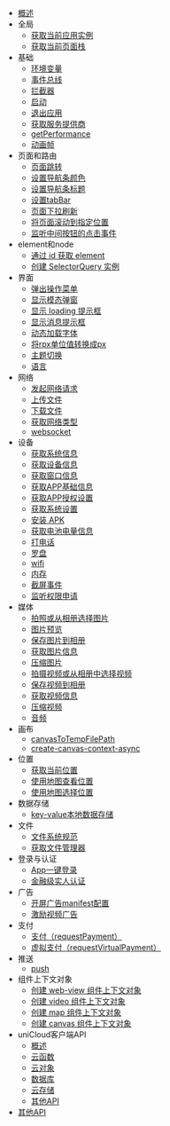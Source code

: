 * [概述](README.md)
* 全局
  * [获取当前应用实例](get-app.md)
  * [获取当前页面栈](get-current-pages.md)
* 基础
  * [环境变量](env.md)
  * [事件总线](event-bus.md)
  * [拦截器](interceptor.md)
  * [启动](launch.md)
  * [退出应用](exit.md)
  * [获取服务提供商](provider.md)
  * [getPerformance](get-performance.md)
  * [动画帧](animation-frame.md)
* 页面和路由
  * [页面跳转](navigator.md)
  * [设置导航条颜色](set-navigation-bar-color.md)
  * [设置导航条标题](set-navigation-bar-title.md)
  * [设置tabBar](set-tab-bar.md)
  * [页面下拉刷新](pull-down-refresh.md)
  * [将页面滚动到指定位置](page-scroll-to.md)
  * [监听中间按钮的点击事件](on-tab-bar-mid-button-tap.md)
* element和node
  * [通过 id 获取 element](get-element-by-id.md)
  * [创建 SelectorQuery 实例](create-selector-query.md)
* 界面
  * [弹出操作菜单](show-action-sheet.md)
  * [显示模态弹窗](show-modal.md)
  * [显示 loading 提示框](show-loading.md)
  * [显示消息提示框](show-toast.md)
  * [动态加载字体](load-font-face.md)
  * [将rpx单位值转换成px](rpx2px.md)
  * [主题切换](theme-change.md)
  * [语言](locale.md)
* 网络
  * [发起网络请求](request.md)
  * [上传文件](upload-file.md)
  * [下载文件](download-file.md)
  * [获取网络类型](get-network-type.md)
  * [websocket](websocket.md)
* 设备
  * [获取系统信息](get-system-info.md)
  * [获取设备信息](get-device-info.md)
  * [获取窗口信息](get-window-info.md)
  * [获取APP基础信息](get-app-base-info.md)
  * [获取APP授权设置](get-app-authorize-setting.md)
  * [获取系统设置](get-system-setting.md)
  * [安装 APK](install-apk.md)
  * [获取电池电量信息](get-battery-info.md)
  * [打电话](make-phone-call.md)
  * [罗盘](compass.md)
  * [wifi](wifi.md)
  * [内存](memory.md)
  * [截屏事件](capture-screen.md)
  * [监听权限申请](create-request-permission-listener.md)
* 媒体
  * [拍照或从相册选择图片](choose-image.md)
  * [图片预览](preview-image.md)
  * [保存图片到相册](save-image-to-photos-album.md)
  * [获取图片信息](get-image-info.md)
  * [压缩图片](compress-image.md)
  * [拍摄视频或从相册中选择视频](choose-video.md)
  * [保存视频到相册](save-video-to-photos-album.md)
  * [获取视频信息](get-video-info.md)
  * [压缩视频](compress-video.md)
  * [音频](create-inner-audio-context.md)
* 画布
  * [canvasToTempFilePath](canvas-to-temp-file-path.md)
  * [create-canvas-context-async](create-canvas-context-async.md)
* 位置
  * [获取当前位置](get-location.md)
  * [使用地图查看位置](open-location.md)
  * [使用地图选择位置](choose-location.md)
* 数据存储
  * [key-value本地数据存储](storage.md)
* 文件
  * [文件系统规范](file-system-spec.md)
  * [获取文件管理器](get-file-system-manager.md)
* 登录与认证
  * [App一键登录](get-univerify-manager.md)
  * [金融级实人认证](facial-recognition-meta-info.md)
* 广告
  * [开屏广告manifest配置](https://doc.dcloud.net.cn/uni-app-x/collocation/manifest-modules.html#uni-ad)
  * [激励视频广告](create-rewarded-video-ad.md)
* 支付
  * [支付（requestPayment）](request-payment.md)
  * [虚拟支付（requestVirtualPayment）](virtual-payment.md)
* 推送
  * [push](uni-push.md)
* 组件上下文对象
  * [创建 web-view 组件上下文对象](create-webview-context.md)
  * [创建 video 组件上下文对象](create-video-context.md)
  * [创建 map 组件上下文对象](create-map-context.md)
  * [创建 canvas 组件上下文对象](create-canvas-context-async.md)
* uniCloud客户端API
  * [概述](unicloud/README.md)
  * [云函数](unicloud/function.md)
  * [云对象](unicloud/object.md)
  * [数据库](unicloud/database.md)
  * [云存储](unicloud/storage.md)
  * [其他API](unicloud/utils.md)
* [其他API](ext.md)

